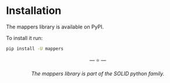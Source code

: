 # Installation

The mappers library is available on PyPI.

To install it run:

```bash
pip install -U mappers
```

<p align="center">&mdash; ⭐️ &mdash;</p>
<p align="center"><i>The mappers library is part of the SOLID python family.</i></p>
